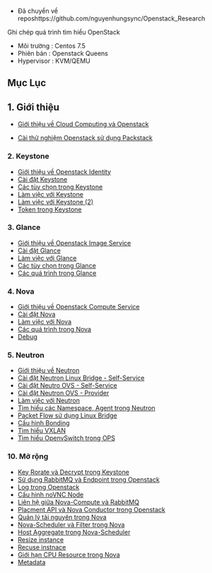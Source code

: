 
- Đã chuyển về reposhttps://github.com/nguyenhungsync/Openstack_Research

Ghi chép quá trình tìm hiểu OpenStack

- Môi trường : Centos 7.5
- Phiên bản : Openstack Queens
- Hypervisor : KVM/QEMU


## Mục Lục

## 1. Giới thiệu

- [Giới thiệu về Cloud Computing và Openstack](https://github.com/nguyenhungsync/Report-Intern-Meditech/blob/master/Openstack/1.%20Intro%20Cloud%20Computing.md)

- [Cài thử nghiệm Openstack sử dụng Packstack](https://github.com/nguyenhungsync/Report-Intern-Meditech/blob/master/Openstack/2.install-pack-stack.md)
### 2. Keystone

- [Giới thiệu về  Openstack  Identity](https://github.com/nguyenhungsync/Report-Intern-Meditech/blob/master/Openstack/Keystone/1.%20Introduction-Keystone.md)
- [Cài đặt Keystone ](https://github.com/nguyenhungsync/Report-Intern-Meditech/blob/master/Openstack/Keystone/1.%20Introduction-Keystone.md)
- [Các tùy chọn trong Keystone](https://github.com/nguyenhungsync/Report-Intern-Meditech/blob/master/Openstack/Keystone/4.%20Config-Keystone.md)
- [Làm việc với Keystone](https://github.com/nguyenhungsync/Report-Intern-Meditech/blob/master/Openstack/Keystone/5.%20Keystone-Openstack-CLI.md)
- [Làm việc với Keystone (2) ]( https://github.com/nguyenhungsync/Report-Intern-Meditech/blob/master/Openstack/Keystone/6.%20Keystone-CURL.md)
- [Token trong Keystone](https://github.com/nguyenhungsync/Report-Intern-Meditech/blob/master/Openstack/Keystone/7.%20Token-Keystone.md)

### 3. Glance

- [Giới thiệu về Openstack Image Service](https://github.com/nguyenhungsync/Report-Intern-Meditech/blob/master/Openstack/Glance/1.%20Introduction-Glance.md)
- [Cài đặt Glance](https://github.com/nguyenhungsync/Report-Intern-Meditech/blob/master/Openstack/Glance/2.%20Install%20Glance.md)
- [Làm việc với Glance](https://github.com/nguyenhungsync/Report-Intern-Meditech/blob/master/Openstack/Glance/3.%20Openstack-Glance-%26-CURL.md)
- [Các tùy chọn trong Glance](https://github.com/nguyenhungsync/Report-Intern-Meditech/blob/master/Openstack/Glance/4.%20Config.md)
- [Các quá trình trong Glance](https://github.com/nguyenhungsync/Report-Intern-Meditech/blob/master/Openstack/Glance/5.%20Glance-Advanced.md)

### 4. Nova

- [Giới thiệu về Openstack Compute Service](https://github.com/nguyenhungsync/Report-Intern-Meditech/blob/master/Openstack/Nova/1.Introduction-nova.md)
- [Cài đặt Nova](https://github.com/nguyenhungsync/Report-Intern-Meditech/blob/master/Openstack/Nova/2.%20Install-nova.md)
- [Làm việc với Nova](https://github.com/nguyenhungsync/Report-Intern-Meditech/blob/master/Openstack/Nova/3.Nova-Client%26Curl.md)
- [Các quá trình trong Nova](https://github.com/nguyenhungsync/Report-Intern-Meditech/blob/master/Openstack/Nova/4.%20Nova-Instance-Work-flow.md)
- [Debug](https://github.com/nguyenhungsync/Report-Intern-Meditech/blob/master/Openstack/Nova/5.%20Debug.md)

### 5. Neutron

- [Giới thiệu về Neutron](https://github.com/nguyenhungsync/Report-Intern-Meditech/blob/master/Openstack/Neutron/1.%20Introduction-neutron.md)
- [Cài đặt Neutron Linux Bridge - Self-Service](https://github.com/nguyenhungsync/Report-Intern-Meditech/blob/master/Openstack/Neutron/2.%20Install%20Neutron%20Linux%20Bridge.md)
- [Cài đặt Neutro OVS - Self-Service](https://github.com/nguyenhungsync/Report-Intern-Meditech/blob/master/Openstack/Neutron/2.1%20.%20OVS-Self-Services.md)
- [Cài đặt Neutron OVS - Provider](https://github.com/nguyenhungsync/Report-Intern-Meditech/blob/master/Openstack/Neutron/2.2.%20OVS%20Self-Service-%26-Provider.md)
- [Làm việc với Neutron ](https://github.com/nguyenhungsync/Report-Intern-Meditech/blob/master/Openstack/Neutron/3.%20Neutron-CLI.md)
- [Tìm hiểu các Namespace, Agent trong Neutron](https://github.com/nguyenhungsync/Report-Intern-Meditech/blob/master/Openstack/Neutron/4.%20Neutron-Namespace-Agent.md)
- [Packet Flow sử dụng Linux Bridge](https://github.com/nguyenhungsync/Report-Intern-Meditech/blob/master/Openstack/Neutron/5.%20%20Packet-Walkthrough-Linux-Bridge.md)
- [Cấu hình Bonding](https://github.com/nguyenhungsync/Report-Intern-Meditech/blob/master/Openstack/Neutron/6.%20Bonding.md)
- [Tìm hiểu VXLAN](https://github.com/nguyenhungsync/Report-Intern-Meditech/blob/master/Openstack/Neutron/7.%20VXLAN.md)
- [Tìm hiểu OpenvSwitch trong OPS](https://github.com/nguyenhungsync/Report-Intern-Meditech/blob/master/Openstack/Neutron/8.%20OVS.md)
### 10. Mở rộng

- [Key Rorate và Decrypt trong Keystone](https://github.com/nguyenhungsync/Report-Intern-Meditech/blob/master/Openstack/Advance/1.%20Key-Rotate-%26-Decrypt.md)
- [Sử dụng RabbitMQ và Endpoint trong Openstack](https://github.com/nguyenhungsync/Report-Intern-Meditech/blob/master/Openstack/Advance/2.RabbitMQ-%26-API-Endpoint.md)
- [Log trong Openstack](https://github.com/nguyenhungsync/Report-Intern-Meditech/blob/master/Openstack/Advance/3.%20Log.md)
- [Cấu hình noVNC Node](https://github.com/nguyenhungsync/Report-Intern-Meditech/blob/master/Openstack/Advance/4.%20Setup-noVNC.md)
- [Liên hệ giữa Nova-Compute và RabbitMQ](https://github.com/nguyenhungsync/Report-Intern-Meditech/blob/master/Openstack/Advance/5.%20Nova-Compute-Serice-%26-RabbitMQ.md)
- [Placment API và Nova Conductor trong Openstack](https://github.com/nguyenhungsync/Report-Intern-Meditech/blob/master/Openstack/Advance/6.%20Placement-API-%26-Nova-Conductor.md)
- [Quản lý tài nguyên trong Nova](https://github.com/nguyenhungsync/Report-Intern-Meditech/blob/master/Openstack/Advance/7.1.%20%20Resource-Management-OPS.md)
- [Nova-Scheduler và Filter trong Nova](https://github.com/nguyenhungsync/Report-Intern-Meditech/blob/master/Openstack/Advance/7.2%20.%20Nova-Scheduler-%26-Host-Aggreaggregate.md)
- [Host Aggregate trong Nova-Scheduler](https://github.com/nguyenhungsync/Report-Intern-Meditech/blob/master/Openstack/Advance/7.3.%20Lab-Filter-Scheduler.md)
- [Resize instance](https://github.com/nguyenhungsync/Report-Intern-Meditech/blob/master/Openstack/Advance/8.%20Resize-instance.md)
- [Recuse instnace](https://github.com/nguyenhungsync/Report-Intern-Meditech/blob/master/Openstack/Advance/9.%20Rescue-instance.md)
- [Giới hạn CPU Resource trong Nova](https://github.com/nguyenhungsync/Report-Intern-Meditech/blob/master/Openstack/Advance/10.%20Limit-CPU-Resource.md)
- [Metadata](https://github.com/nguyenhungsync/Report-Intern-Meditech/blob/master/Openstack/Advance/11.%20Metadata.md)
